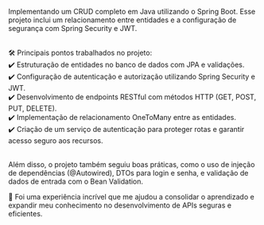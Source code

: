 Implementando um CRUD completo em Java utilizando o Spring Boot. Esse projeto inclui um relacionamento entre entidades e a configuração de segurança com Spring Security e JWT.<br><br>

🛠 Principais pontos trabalhados no projeto:<br>
✔️ Estruturação de entidades no banco de dados com JPA e validações.<br>
✔️ Configuração de autenticação e autorização utilizando Spring Security e JWT.<br>
✔️ Desenvolvimento de endpoints RESTful com métodos HTTP (GET, POST, PUT, DELETE).<br>
✔️ Implementação de relacionamento OneToMany entre as entidades.<br>
✔️ Criação de um serviço de autenticação para proteger rotas e garantir acesso seguro aos recursos.<br><br>

Além disso, o projeto também seguiu boas práticas, como o uso de injeção de dependências (@Autowired), DTOs para login e senha, e validação de dados de entrada com o Bean Validation.

🎯 Foi uma experiência incrível que me ajudou a consolidar o aprendizado e expandir meu conhecimento no desenvolvimento de APIs seguras e eficientes.